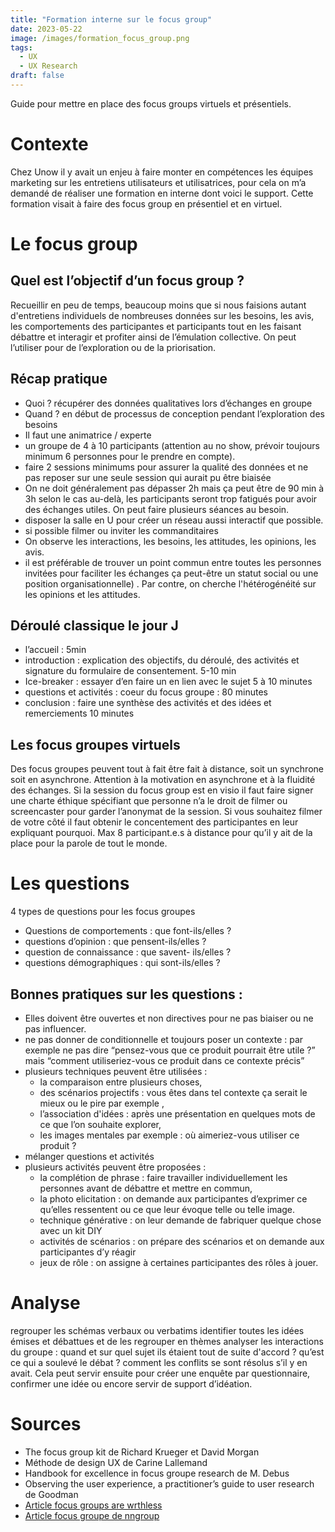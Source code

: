 ```yaml
---
title: "Formation interne sur le focus group"
date: 2023-05-22
image: /images/formation_focus_group.png
tags:
  - UX
  - UX Research 
draft: false
---
```


Guide pour mettre en place des focus groups virtuels et présentiels.
<!-- excerpt -->

# Contexte
Chez Unow il y avait un enjeu à faire monter en compétences les équipes marketing sur les entretiens utilisateurs et utilisatrices, pour cela on m’a demandé de réaliser une formation en interne dont voici le support. Cette formation visait à faire des focus group en présentiel et en virtuel.

# Le focus group

## Quel est l’objectif d’un focus group ?
Recueillir en peu de temps, beaucoup moins que si nous faisions autant d'entretiens individuels de nombreuses données sur les besoins, les avis, les comportements des participantes et participants tout en les faisant débattre et interagir et profiter ainsi de l’émulation collective.
On peut l’utiliser pour de l’exploration ou de la priorisation.

## Récap pratique 
* Quoi ? récupérer des données qualitatives lors d’échanges en groupe
* Quand ? en début de processus de conception pendant l’exploration des besoins
* Il faut une animatrice /  experte
* un groupe de 4 à 10  participants (attention au no show, prévoir toujours minimum 6 personnes pour le prendre en compte).
* faire 2 sessions minimums pour assurer la qualité des données et ne pas reposer sur une seule session qui aurait pu être biaisée
* On ne doit généralement pas dépasser 2h mais ça peut être de 90 min à 3h selon le cas au-delà, les participants seront trop fatigués pour avoir des échanges utiles.  On peut faire plusieurs séances au besoin.
* disposer la salle en U pour créer un réseau aussi interactif que possible.
* si possible filmer ou inviter les commanditaires
* On observe les interactions, les besoins, les attitudes, les opinions, les avis.
* il est préférable de trouver un point commun entre toutes les personnes invitées pour faciliter les échanges ça peut-être un statut social ou une position organisationnelle) . Par contre, on cherche l'hétérogénéité sur les opinions et les attitudes.

## Déroulé classique le jour J
* l’accueil : 5min
* introduction : explication des objectifs, du déroulé, des activités et signature du formulaire de consentement. 5-10 min
* Ice-breaker : essayer d’en faire un en lien avec le sujet 5 à 10 minutes
* questions et activités : coeur du focus groupe : 80 minutes
* conclusion : faire une synthèse des activités et des idées et remerciements 10 minutes

## Les focus groupes virtuels
Des focus groupes peuvent tout à fait être fait à distance, soit un synchrone soit en asynchrone. 
Attention à la motivation en asynchrone et à la fluidité des échanges. 
Si la session du focus group est en visio il faut faire signer une charte éthique spécifiant que personne n’a le droit de filmer ou screencaster pour garder l’anonymat de la session. Si vous souhaitez filmer de votre côté il faut obtenir le concentement des participantes en leur expliquant pourquoi.
Max 8 participant.e.s à distance pour qu’il y ait de la place pour la parole de tout le monde.

# Les questions 
4 types de questions pour les focus groupes
* Questions de comportements : que font-ils/elles ? 
* questions d’opinion : que pensent-ils/elles ?
* question de connaissance : que savent- ils/elles ?
* questions démographiques : qui sont-ils/elles ?

## Bonnes pratiques sur les questions : 
* Elles doivent être ouvertes et non directives pour ne pas biaiser ou ne pas influencer.
* ne pas donner de conditionnelle et toujours poser un contexte : par exemple ne pas dire “pensez-vous que ce produit pourrait être utile ?” mais “comment utiliseriez-vous ce produit dans ce contexte précis”
* plusieurs techniques peuvent être utilisées : 
  * la comparaison entre plusieurs choses, 
  * des scénarios projectifs : vous êtes dans tel contexte ça serait le mieux ou le pire par exemple , 
  * l’association d'idées : après une présentation en quelques mots de ce que l’on souhaite explorer, 
  * les images mentales par exemple : où aimeriez-vous utiliser ce produit ?
* mélanger questions et activités
* plusieurs activités peuvent être proposées : 
  * la complétion de phrase : faire travailler individuellement les personnes avant de débattre et mettre en commun,	
  * la photo elicitation : on demande aux participantes d’exprimer ce qu’elles ressentent ou ce que leur évoque telle ou telle image. 
  * technique générative : on leur demande de fabriquer quelque chose avec un kit DIY
  * activités de scénarios : on prépare des scénarios et on demande aux participantes d’y réagir
  * jeux de rôle : on assigne à certaines participantes des rôles à jouer.

# Analyse  
regrouper les schémas verbaux ou verbatims
identifier toutes les idées émises et débattues et de les regrouper en thèmes
analyser les interactions du groupe : quand et sur quel sujet ils étaient tout de suite d'accord ? qu’est ce qui a soulevé le débat ? comment les conflits se sont résolus s’il y en avait.
Cela peut servir ensuite pour créer une enquête par questionnaire, confirmer une idée ou encore servir de support d’idéation.



# Sources 
* The focus group kit de Richard Krueger et David Morgan
* Méthode de design UX de Carine Lallemand
* Handbook for excellence in focus groupe research de M. Debus
* Observing the user experience, a practitioner’s guide to user research de Goodman
* [Article focus groups are wrthless](https://medium.com/mule-design/focus-groups-are-worthless-7d30891e58f1) 
* [Article focus groupe de nngroup](https://www.nngroup.com/articles/focus-groups/) 
